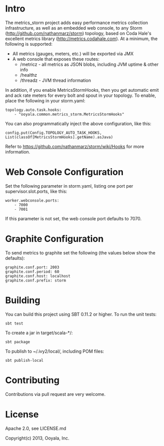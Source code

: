 Intro
=====
The metrics_storm project adds easy performance metrics collection infrastructure, as well as an
embedded web console, to any Storm (http://github.com/nathanmarz/storm) topology, based on Coda Hale's
excellent metrics library (http://metrics.codahale.com). At a minimum, the following is supported:

* All metrics (gauges, meters, etc.) will be exported via JMX
* A web console that exposes these routes:
    * /metricz - all metrics as JSON blobs, including JVM uptime & other info
    * /healthz
    * /threadz - JVM thread information

In addition, if you enable MetricsStormHooks, then you get automatic emit and ack rate meters for every bolt
and spout in your topology.  To enable, place the following in your storm.yaml:

    topology.auto.task.hooks:
        - "ooyala.common.metrics_storm.MetricsStormHooks"

You can also programmatically inject the above configuration, like this:

    config.put(Config.TOPOLOGY_AUTO_TASK_HOOKS, List(classOf[MetricsStormHooks].getName).asJava)

Refer to https://github.com/nathanmarz/storm/wiki/Hooks for more information.

Web Console Configuration
=========================

Set the following parameter in storm.yaml, listing one port per supervisor.slot.ports, like this:

    worker.webconsole.ports:
        - 7000
        - 7001

If this parameter is not set, the web console port defaults to 7070.

Graphite Configuration
=========================

To send metrics to graphite set the following (the values below show the defaults):

    graphite.conf.port: 2003
    graphite.conf.period: 60
    graphite.conf.host: localhost
    graphite.conf.prefix: storm


Building
========

You can build this project using SBT 0.11.2 or higher.    To run the unit tests:

    sbt test

To create a jar in target/scala-*/:

    sbt package

To publish to ~/.ivy2/local/, including POM files:

    sbt publish-local

Contributing
============
Contributions via pull request are very welcome.

License
=======
Apache 2.0, see LICENSE.md

Copyright(c) 2013, Ooyala, Inc.
